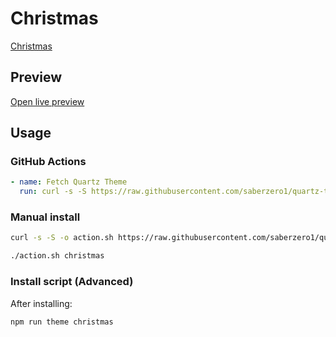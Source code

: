 # Christmas

[Christmas](#)

## Preview

[Open live preview](https://quartz-themes.github.io/christmas/)

## Usage

### GitHub Actions

```yaml
- name: Fetch Quartz Theme
  run: curl -s -S https://raw.githubusercontent.com/saberzero1/quartz-themes/master/action.sh | bash -s -- christmas
```

### Manual install

```bash
curl -s -S -o action.sh https://raw.githubusercontent.com/saberzero1/quartz-themes/master/action.sh

./action.sh christmas
```

### Install script (Advanced)

After installing:

```bash
npm run theme christmas
```
